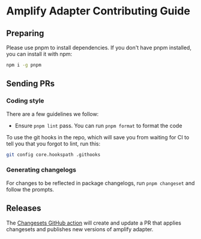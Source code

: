 # Amplify Adapter Contributing Guide

## Preparing

Please use pnpm to install dependencies. If you don't have pnpm installed, you can install it with npm:

```bash
npm i -g pnpm
```

## Sending PRs

### Coding style

There are a few guidelines we follow:

- Ensure `pnpm lint` pass. You can run `pnpm format` to format the code

To use the git hooks in the repo, which will save you from waiting for CI to tell you that you forgot to lint, run this:

```bash
git config core.hookspath .githooks
```

### Generating changelogs

For changes to be reflected in package changelogs, run `pnpm changeset` and follow the prompts.

## Releases

The [Changesets GitHub action](https://github.com/changesets/action#with-publishing) will create and update a PR that applies changesets and publishes new versions of amplify adapter.
